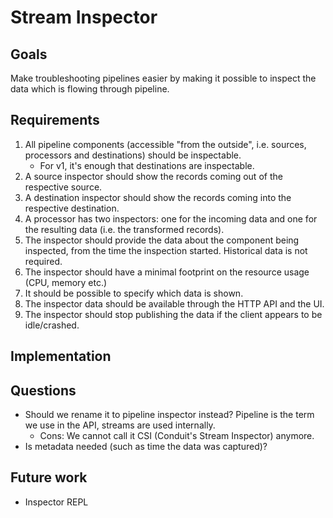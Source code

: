 # Stream Inspector

## Goals
Make troubleshooting pipelines easier by making it possible to inspect the data which is flowing through pipeline. 

## Requirements
1. All pipeline components (accessible "from the outside", i.e. sources, processors and destinations) should be inspectable.
   * For v1, it's enough that destinations are inspectable.
2. A source inspector should show the records coming out of the respective source.
3. A destination inspector should show the records coming into the respective destination.
4. A processor has two inspectors: one for the incoming data and one for the resulting data (i.e. the transformed records).
5. The inspector should provide the data about the component being inspected, from the time the inspection started. 
Historical data is not required.
6. The inspector should have a minimal footprint on the resource usage (CPU, memory etc.)
7. It should be possible to specify which data is shown. 
8. The inspector data should be available through the HTTP API and the UI.
9. The inspector should stop publishing the data if the client appears to be idle/crashed.

## Implementation

## Questions
* Should we rename it to pipeline inspector instead? Pipeline is the term we use in the API, streams are used internally.
  * Cons: We cannot call it CSI (Conduit's Stream Inspector) anymore.
* Is metadata needed (such as time the data was captured)?

## Future work
* Inspector REPL 